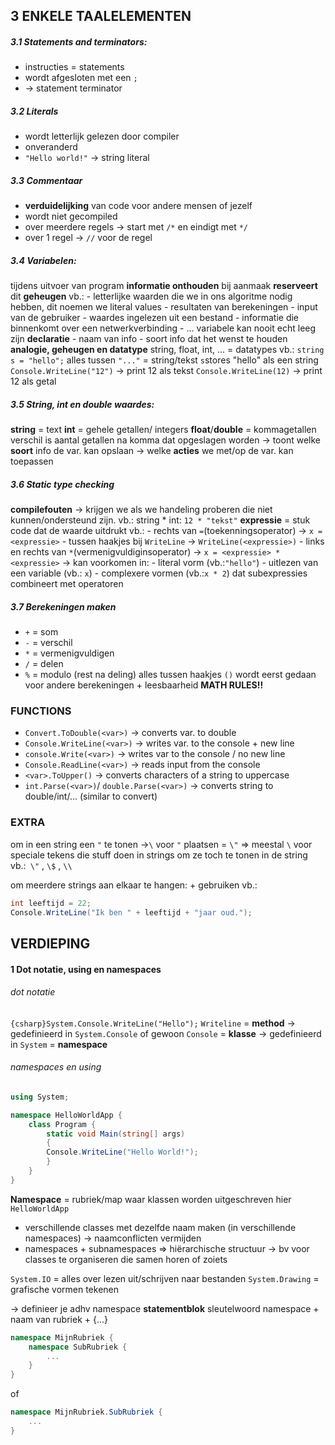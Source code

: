 ## **3 ENKELE TAALELEMENTEN**
##### 3.1 Statements and terminators:
- instructies = statements
- wordt afgesloten met een `;`
 - -> statement terminator

##### 3.2 Literals
- wordt letterlijk gelezen door compiler
- onveranderd
- `"Hello world!"` -> string literal

##### 3.3 Commentaar
- **verduidelijking** van code voor andere mensen of jezelf
- wordt niet gecompiled
- over meerdere regels -> start met `/*` en eindigt met `*/` 
- over 1 regel -> `//` voor de regel

##### 3.4 Variabelen:
tijdens uitvoer van program **informatie onthouden**
bij aanmaak **reserveert** dit **geheugen**
vb.:
	- letterlijke waarden die we in ons algoritme nodig hebben, dit noemen we literal values
	- resultaten van berekeningen
	- input van de gebruiker
	- waardes ingelezen uit een bestand
	- informatie die binnenkomt over een netwerkverbinding
	- ...
variabele kan nooit echt leeg zijn
**declaratie** 
	- naam van info
	- soort info dat het wenst te houden
**analogie, geheugen en datatype** 
	string, float, int, ... = datatypes
	vb.: `string s = "hello";`
		alles tussen `"..."` = string/tekst
		`s`stores "hello" als een string 
	`Console.WriteLine("12")` -> print 12 als tekst
	`Console.WriteLine(12)` -> print 12 als getal

##### 3.5 String, int en double waardes:
**string** = text
**int** = gehele getallen/ integers
**float**/**double** = kommagetallen
	verschil is aantal getallen na komma dat opgeslagen worden
-> toont welke **soort** info de var. kan opslaan
-> welke **acties** we met/op de var. kan toepassen

##### 3.6 Static type checking
**compilefouten** -> krijgen we als we handeling proberen die niet kunnen/ondersteund zijn.
	vb.: string * int: `12 * "tekst"`
**expressie** = stuk code dat de waarde uitdrukt
vb.:
	- rechts van `=`(toekenningsoperator) -> `x = <expressie>`
	- tussen haakjes bij `WriteLine` -> `WriteLine(<expressie>)` 
	- links en rechts van `*`(vermenigvuldiginsoperator) -> `x = <expressie> * <expressie>`
-> kan voorkomen in:
	 - literal vorm (vb.:`"hello"`)
	 - uitlezen van een variable (vb.: `x`)
	 - complexere vormen (vb.:`x * 2`) dat subexpressies combineert met operatoren

##### 3.7 Berekeningen maken
- `+` = som
- `-` = verschil
- `*` = vermenigvuldigen
- `/` = delen
- `%` = modulo (rest na deling) 
alles tussen haakjes `()` wordt eerst gedaan voor andere berekeningen + leesbaarheid
**MATH RULES!!**

### **FUNCTIONS**
- `Convert.ToDouble(<var>)` -> converts var. to double
- `Console.WriteLine(<var>)` -> writes var. to the console + new line
- `console.Write(<var>)` -> writes var to the console / no new line
- `Console.ReadLine(<var>)` -> reads input from the console
- `<var>.ToUpper()` -> converts characters of a string to uppercase
- `int.Parse(<var>)`/ `double.Parse(<var>)` -> converts string to double/int/... (similar to convert)

### **EXTRA**
om in een string een `"` te tonen ->`\` voor `"` plaatsen = `\"`
=> meestal `\` voor speciale tekens die stuff doen in strings om ze toch te tonen in de string
vb.:` \"` , `\$` , `\\`

om meerdere strings aan elkaar te hangen: + gebruiken
vb.:
```c#
int leeftijd = 22;
Console.WriteLine("Ik ben " + leeftijd + "jaar oud.");
```

## **VERDIEPING**
#### 1 Dot notatie, using en namespaces

###### dot notatie
`{csharp}System.Console.WriteLine("Hello");`
`Writeline` = **method**
	-> gedefinieerd in `System.Console` of gewoon `Console` = **klasse**
		-> gedefinieerd in `System` = **namespace**

###### namespaces en using
```C#
using System; 

namespace HelloWorldApp { 
	class Program { 
		static void Main(string[] args) 
		{ 
		Console.WriteLine("Hello World!"); 
		} 
	} 
}
```
**Namespace** = rubriek/map waar klassen worden uitgeschreven
	hier `HelloWorldApp`
- verschillende classes met dezelfde naam maken (in verschillende namespaces)
	-> naamconflicten vermijden
- namespaces + subnamespaces => hiërarchische structuur
	-> bv voor classes te organiseren die samen horen of zoiets

`System.IO` = alles over lezen uit/schrijven naar bestanden
`System.Drawing` =  grafische vormen tekenen

-> definieer je adhv namespace **statementblok**
	sleutelwoord namespace + naam van rubriek + {...}
```C#
namespace MijnRubriek { 
	namespace SubRubriek {
		...
	}
}
```
of
```C#
namespace MijnRubriek.SubRubriek { 
	...
}
```

